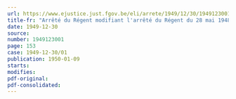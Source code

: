 ```yaml
---
url: https://www.ejustice.just.fgov.be/eli/arrete/1949/12/30/1949123001/justel
title-fr: "Arrêté du Régent modifiant l'arrêté du Régent du 28 mai 1948, relatif à l'octroi d'une allocation compensatoire à certaines catégories de personnes"
date: 1949-12-30
source:
number: 1949123001
page: 153
case: 1949-12-30/01
publication: 1950-01-09
starts:
modifies:
pdf-original:
pdf-consolidated:
---
```


